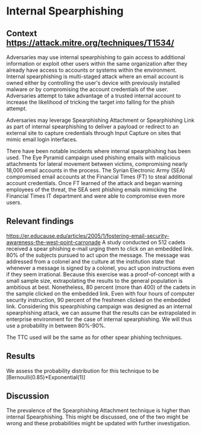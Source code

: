 # Internal Spearphishing

## Context https://attack.mitre.org/techniques/T1534/

Adversaries may use internal spearphishing to gain access to additional information or exploit other users within the same organization after they already have access to accounts or systems within the environment. Internal spearphishing is multi-staged attack where an email account is owned either by controlling the user's device with previously installed malware or by compromising the account credentials of the user. Adversaries attempt to take advantage of a trusted internal account to increase the likelihood of tricking the target into falling for the phish attempt.

Adversaries may leverage Spearphishing Attachment or Spearphishing Link as part of internal spearphishing to deliver a payload or redirect to an external site to capture credentials through Input Capture on sites that mimic email login interfaces.

There have been notable incidents where internal spearphishing has been used. The Eye Pyramid campaign used phishing emails with malicious attachments for lateral movement between victims, compromising nearly 18,000 email accounts in the process. The Syrian Electronic Army (SEA) compromised email accounts at the Financial Times (FT) to steal additional account credentials. Once FT learned of the attack and began warning employees of the threat, the SEA sent phishing emails mimicking the Financial Times IT department and were able to compromise even more users.

## Relevant findings

https://er.educause.edu/articles/2005/1/fostering-email-security-awareness-the-west-point-carronade
A study conducted on 512 cadets received a spear phishing e-mail urging them to click on an embedded link. 80% of the subjects pursued
to act upon the message. The message was addressed from a colonel and the culture at the institution state that whenever a message is signed by a colonel, you act upon instructions even if they seem irrational.
Because this exercise was a proof-of-concept with a small sample size, extrapolating the results to the general population is ambitious at best. Nonetheless, 80 percent (more than 400) of the cadets in the sample clicked on the embedded link. Even with four hours of computer security instruction, 90 percent of the freshmen clicked on the embedded link.
Considering this spearphishing campaign was designed as an internal spearphishing attack, we can assume that the results can be extrapolated in enterprise environment for the case of internal spearphishing.
We will thus use a probability in between 80%-90%.

The TTC used will be the same as for other spear phishing techniques.

## Results

We assess the probability distribution for this technique to be [Bernoulli(0.85)*Exponential(1)]

## Discussion

The prevalence of the Spearphishing Attachment technique is higher than internal Spearphishing. This might be discussed, one of the two might be wrong and these probabilities might be updated with further investigation.